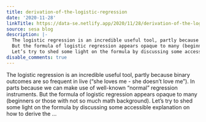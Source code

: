 ```yaml
---
title: derivation-of-the-logistic-regression
date: '2020-11-28'
linkTitle: https://data-se.netlify.app/2020/11/28/derivation-of-the-logistic-regression/
source: sesa blog
description: |-
  The logistic regression is an incredible useful tool, partly because binary outcomes are so frequent in live (“she loves me - she doesn’t love me”). In parts because we can make use of well-known “normal” regression instruments.
  But the formula of logistic regression appears opaque to many (beginners or those with not so much math background).
  Let’s try to shed some light on the formula by discussing some accessible explanation on how to derive the ...
disable_comments: true
---
```

The logistic regression is an incredible useful tool, partly because binary outcomes are so frequent in live (“she loves me - she doesn’t love me”). In parts because we can make use of well-known “normal” regression instruments.
But the formula of logistic regression appears opaque to many (beginners or those with not so much math background).
Let’s try to shed some light on the formula by discussing some accessible explanation on how to derive the ...